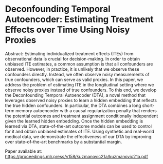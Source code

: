 # Deconfounding Temporal Autoencoder: Estimating Treatment Effects over Time Using Noisy Proxies

Abstract: Estimating individualized treatment effects (ITEs) from observational data is crucial for decision-making. In order to obtain unbiased ITE estimates, a common assumption is that all confounders are observed. However, in practice, it is unlikely that we observe these confounders directly. Instead, we often observe noisy measurements of true confounders, which can serve as valid proxies. In this paper, we address the problem of estimating ITE in the longitudinal setting where we observe noisy proxies instead of true confounders. To this end, we develop the Deconfounding Temporal Autoencoder (DTA), a novel method that leverages observed noisy proxies to learn a hidden embedding that reflects the true hidden confounders. In particular, the DTA combines a long short-term memory autoencoder with a causal regularization penalty that renders the potential outcomes and treatment assignment conditionally independent given the learned hidden embedding. Once the hidden embedding is learned
via DTA, state-of-the-art outcome models can be used to control for it and obtain unbiased estimates of ITE. Using synthetic and real-world medical data, we demonstrate the effectiveness of our DTA by improving over state-of-the-art benchmarks by a substantial margin.

Paper available at: https://proceedings.mlr.press/v158/kuzmanovic21a/kuzmanovic21a.pdf
